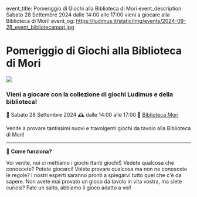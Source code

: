 event_title: Pomeriggio di Giochi alla Biblioteca di Mori
event_description: Sabato 28 Settembre 2024 dalle 14:00 alle 17:00 vieni a giocare alla Biblioteca di Mori!
event_og: https://ludimus.it/static/img/events/2024-09-28_event_bibliotecamori.jpg

# Pomeriggio di Giochi alla Biblioteca di Mori

![](https://ludimus.it/static/img/events/2024-09-28_event_bibliotecamori.jpg)

### Vieni a giocare con la collezione di giochi Ludimus e della biblioteca!

📅 Sabato 28 Settembre 2024
🕰 dalle 14:00 alle 17:00
📍 [Biblioteca Mori](https://maps.app.goo.gl/n5JKw4zFHk4eL6NFA)

Venite a provare tantissimi nuovi e travolgenti giochi da tavolo alla Biblioteca di Mori!

---

🎲 **Come funziona?**

Voi venite, noi ci mettiamo i giochi (tanti giochi!)
Vedete qualcosa che conoscete? Potete giocarci!
Volete provare qualcosa ma non ne conoscete le regole? I nostri esperti saranno pronti a spiegarvi tutto quel che c'è da sapere.
Non avete mai provato un gioco da tavolo in vita vostra, ma siete curiosi? Fate un salto, abbiamo il gioco adatto a voi!
